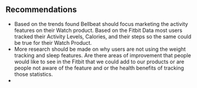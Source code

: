 ## Recommendations

 * Based on the trends found Bellbeat should focus marketing the activity features on their Watch product. Based on the Fitbit Data most users tracked their Activity Levels, Calories, and their steps so the same could be true for their Watch Product.
 * More research should be made on why users are not using the weight tracking and sleep features. Are there areas of improvement that people would like to see in the Fitbit that we could add to our products or are people not aware of the feature and or the health benefits of tracking those statistics.
 * 
